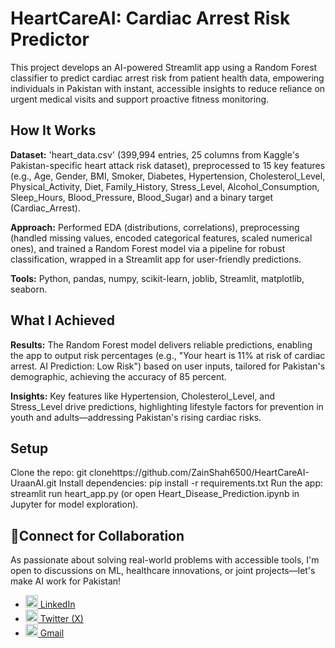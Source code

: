 # HeartCareAI: Cardiac Arrest Risk Predictor

This project develops an AI-powered Streamlit app using a Random Forest classifier to predict cardiac arrest risk from patient health data, empowering individuals in Pakistan with instant, accessible insights to reduce reliance on urgent medical visits and support proactive fitness monitoring.

## How It Works

**Dataset:** 'heart_data.csv' (399,994 entries, 25 columns from Kaggle's Pakistan-specific heart attack risk dataset), preprocessed to 15 key features (e.g., Age, Gender, BMI, Smoker, Diabetes, Hypertension, Cholesterol_Level, Physical_Activity, Diet, Family_History, Stress_Level, Alcohol_Consumption, Sleep_Hours, Blood_Pressure, Blood_Sugar) and a binary target (Cardiac_Arrest).

**Approach:** Performed EDA (distributions, correlations), preprocessing (handled missing values, encoded categorical features, scaled numerical ones), and trained a Random Forest model via a pipeline for robust classification, wrapped in a Streamlit app for user-friendly predictions.

**Tools:** Python, pandas, numpy, scikit-learn, joblib, Streamlit, matplotlib, seaborn.

## What I Achieved

**Results:** The Random Forest model delivers reliable predictions, enabling the app to output risk percentages (e.g., "Your heart is 11% at risk of cardiac arrest. AI Prediction: Low Risk") based on user inputs, tailored for Pakistan's demographic, achieving the accuracy of 85 percent.

**Insights:** Key features like Hypertension, Cholesterol_Level, and Stress_Level drive predictions, highlighting lifestyle factors for prevention in youth and adults—addressing Pakistan's rising cardiac risks.

## Setup

Clone the repo: git clonehttps://github.com/ZainShah6500/HeartCareAI-UraanAI.git
Install dependencies: pip install -r requirements.txt
Run the app: streamlit run heart_app.py (or open Heart_Disease_Prediction.ipynb in Jupyter for model exploration).

## 🤝Connect for Collaboration
As passionate about solving real-world problems with accessible tools, I'm open to discussions on ML, healthcare innovations, or joint projects—let's make AI work for Pakistan!

- <a href="https://www.linkedin.com/in/zain-shah-871aa532a">
    <img src="https://cdn.jsdelivr.net/gh/devicons/devicon/icons/linkedin/linkedin-original.svg" width="20" height="20"/> LinkedIn
  </a>

- <a href="https://x.com/zainshah_x">
    <img src="https://cdn.jsdelivr.net/gh/devicons/devicon/icons/twitter/twitter-original.svg" width="20" height="20"/> Twitter (X)
  </a>

- <a href="mailto:btenmeten12345@gmail.com">
    <img src="https://cdn.jsdelivr.net/gh/devicons/devicon/icons/google/google-original.svg" width="20" height="20"/> Gmail
  </a>


